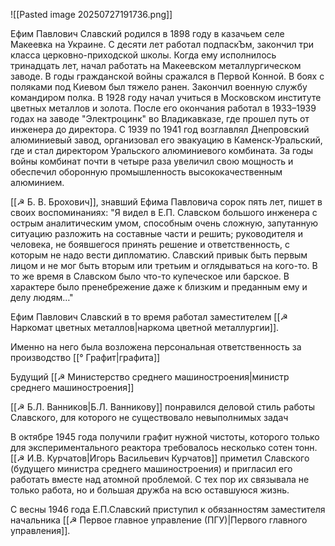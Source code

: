 ![[Pasted image 20250727191736.png]]

Ефим Павлович Славский родился в 1898 году в казачьем селе Макеевка на Украине. С десяти лет работал подпаскЪм, закончил три класса церковно-приходской школы. Когда ему исполнилось тринадцать лет, начал работать на Макеевском металлургическом заводе. В годы гражданской войны сражался в Первой Конной. В боях с поляками под Киевом был тяжело ранен. Закончил военную службу командиром полка. В 1928 году начал учиться в Московском институте цветных металлов и золота. После его окончания работал в 1933–1939 годах на заводе "Электроцинк" во Владикавказе, где прошел путь от инженера до директора. С 1939 по 1941 год возглавлял Днепровский алюминиевый завод, организовал его эвакуацию в Каменск-Уральский, где и стал директором Уральского алюминиевого комбината. За годы войны комбинат почти в четыре раза увеличил свою мощность и обеспечил оборонную промышленность высококачественным алюминием.

[[☭ Б. В. Брохович]], знавший Ефима Павловича сорок пять лет, пишет в своих воспоминаниях: "Я видел в Е.П. Славском большого инженера с острым аналитическим умом, способным очень сложную, запутанную ситуацию разложить на составные части и решить; руководителя и человека, не боявшегося принять решение и ответственность, с которым не надо вести дипломатию. Славский привык быть первым лицом и не мог быть вторым или третьим и оглядываться на кого-то. В то же время в Славском было что-то купеческое или барское. В характере было пренебрежение даже к близким и преданным ему и делу людям…"

Ефим Павлович Славский в то время работал заместителем [[☭ Наркомат цветных металлов|наркома цветной металлургии]]. 

Именно на него была возложена персональная ответственность за производство [[° Графит|графита]]

Будущий [[☭ Министерство среднего машиностроения|министр среднего машиностроения]]


[[☭ Б.Л. Ванников|Б.Л. Ванникову]] понравился деловой стиль работы Славского, для которого не существовало невыполнимых задач

В октябре 1945 года получили графит нужной чистоты, которого только для экспериментального реактора требовалось несколько сотен тонн. [[☭ И.В. Курчатов|Игорь Васильевич Курчатов]] приметил Славского (будущего министра среднего машиностроения) и пригласил его работать вместе над атомной проблемой. С тех пор их связывала не только работа, но и большая дружба на всю оставшуюся жизнь.

С весны 1946 года Е.П.Славский приступил к обязанностям заместителя начальника [[☭ Первое главное управление (ПГУ)|Первого главного управления]]. 